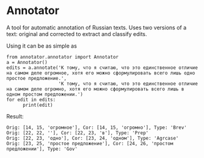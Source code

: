 # Annotator

A tool for automatic annotation of Russian texts. Uses two versions of a text: original and corrected to extract and classify edits.

Using it can be as simple as 

```
from annotator.annotator import Annotator
a = Annotator()
edits = a.annotate('К тому, что я считаю, что это единственное отличие на самом деле огромное, хотя его можно сформулировать всего лишь одно простое предложение.',
                   'К тому, что я считаю, что это единственное отличие на самом деле огромно, хотя его можно сформулировать всего лишь в одном простом предложении.')
for edit in edits:
      print(edit)
```

Result:
```
Orig: [14, 15, 'огромное'], Cor: [14, 15, 'огромно'], Type: 'Brev'
Orig: [22, 22, ''], Cor: [22, 23, 'в'], Type: 'Prep'
Orig: [22, 23, 'одно'], Cor: [23, 24, 'одном'], Type: 'Agrcase'
Orig: [23, 25, 'простое предложение'], Cor: [24, 26, 'простом предложении'], Type: 'Gov'
```
